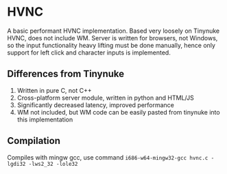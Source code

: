 # HVNC
A basic performant HVNC implementation. Based very loosely on Tinynuke HVNC, does not include WM. Server is written for browsers, not Windows, so the input functionality heavy lifting must be done manually, hence only support for left click and character inputs is implemented.

## Differences from Tinynuke
1. Written in pure C, not C++
2. Cross-platform server module, written in python and HTML/JS
3. Significantly decreased latency, improved performance
4. WM not included, but WM code can be easily pasted from tinynuke into this implementation

## Compilation
Compiles with mingw gcc, use command `i686-w64-mingw32-gcc hvnc.c -lgdi32 -lws2_32 -lole32`
